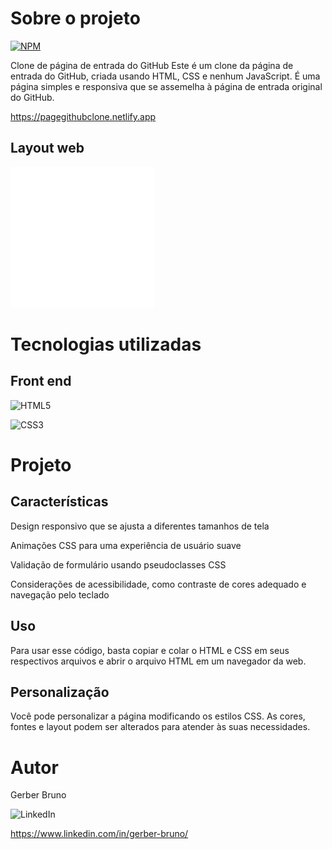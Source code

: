 
# Sobre o projeto

[![NPM](https://img.shields.io/npm/l/react)](https://github.com/devsuperior/sds1-wmazoni/blob/master/LICENSE)

Clone de página de entrada do GitHub
Este é um clone da página de entrada do GitHub, criada usando HTML, CSS e nenhum JavaScript. É uma página simples e responsiva que se assemelha à página de entrada original do GitHub.

https://pagegithubclone.netlify.app

## Layout web
![Web 1](https://github.com/Gerber-1/GITHUB/blob/main/assests/github-mark-white.png)

# Tecnologias utilizadas

## Front end

![HTML5](https://img.shields.io/badge/html5-%23E34F26.svg?style=for-the-badge&logo=html5&logoColor=white)

![CSS3](https://img.shields.io/badge/css3-%231572B6.svg?style=for-the-badge&logo=css3&logoColor=white)

# Projeto

## Características

Design responsivo que se ajusta a diferentes tamanhos de tela

Animações CSS para uma experiência de usuário suave

Validação de formulário usando pseudoclasses CSS

Considerações de acessibilidade, como contraste de cores adequado e navegação pelo teclado

## Uso

Para usar esse código, basta copiar e colar o HTML e CSS em seus respectivos arquivos e abrir o arquivo HTML em um navegador da web.

## Personalização

Você pode personalizar a página modificando os estilos CSS. As cores, fontes e layout podem ser alterados para atender às suas necessidades.

# Autor

Gerber Bruno

![LinkedIn](https://img.shields.io/badge/linkedin-%230077B5.svg?style=for-the-badge&logo=linkedin&logoColor=white)

https://www.linkedin.com/in/gerber-bruno/

